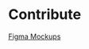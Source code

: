 # Contribute

[Figma Mockups](https://www.figma.com/file/VPw4ZRDyYIB0SJhUE220PP/os-alumni?node-id=0%3A1)

